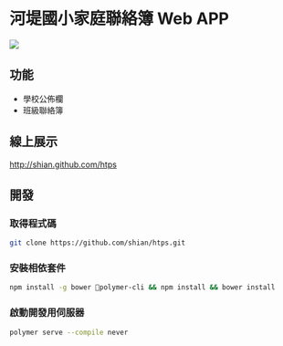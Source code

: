# 河堤國小家庭聯絡簿 Web APP

![](https://travis-ci.org/shian/htps.svg?branch=master)

## 功能

* 學校公佈欄
* 班級聯絡簿

## 線上展示

http://shian.github.com/htps

## 開發

### 取得程式碼

```sh
git clone https://github.com/shian/htps.git
```
### 安裝相依套件

```sh
npm install -g bower polymer-cli && npm install && bower install
```

### 啟動開發用伺服器

```sh
polymer serve --compile never
```
